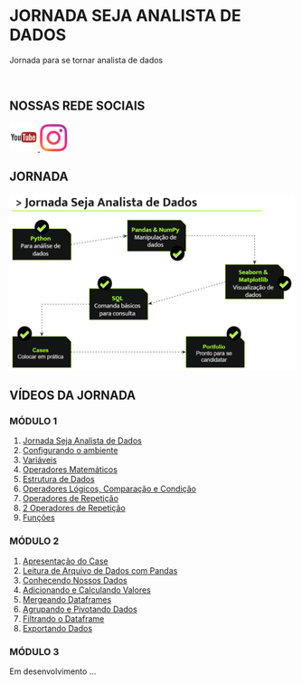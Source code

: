 # JORNADA SEJA ANALISTA DE DADOS
Jornada para se tornar analista de dados

<br>

## __NOSSAS REDE SOCIAIS__
<a href="https://www.youtube.com/channel/UCdHcGHqsxDOK8tDJf96x1SA">
<img src="./Imagens/youtube.png" width="50" url="www.google.com">
</a>

<a href="https://www.instagram.com/seja_analistadados/">
<img src="./Imagens/instagram.png" width="48">
</a>

<br>

## __JORNADA__

![](./Imagens/jornada_analista_dados.png)

## __VÍDEOS DA JORNADA__

### __MÓDULO 1__

1. [Jornada Seja Analista de Dados](https://youtu.be/uf9muMGGdN8)
2. [Configurando o ambiente](https://youtu.be/ecR-bQrNKJ8)
3. [Variáveis](https://youtu.be/AZucLNV47ts)
4. [Operadores Matemáticos](https://youtu.be/CJqCp0uGEp4)
5. [Estrutura de Dados](https://youtu.be/ofx0nLj_cp8)
6. [Operadores Lógicos, Comparação e Condição](https://youtu.be/XDZIl7mlKxw)
7. [Operadores de Repetição](https://youtu.be/ElFPRv15Tcc)
8. [2 Operadores de Repetição](https://youtu.be/KogVsS9xT7c)
9. [Funções](https://youtu.be/aSNk5K3QogE)

### __MÓDULO 2__

1. [Apresentação do Case](https://youtu.be/iKGCUmhPto8)
2. [Leitura de Arquivo de Dados com Pandas](https://youtu.be/SRJT5m3MLFQ)
3. [Conhecendo Nossos Dados](https://youtu.be/d1qII8TRyDM)
4. [Adicionando e Calculando Valores](https://youtu.be/wMWAjaJdSNg)
5. [Mergeando Dataframes](https://youtu.be/mQPC0n_6ibw)
6. [Agrupando e Pivotando Dados](https://youtu.be/nLiPq1irxuw)
7. [Filtrando o Dataframe](https://youtu.be/EVzB2N2Efc0)
8. [Exportando Dados](https://youtu.be/CrDhT0j_XgM)

### __MÓDULO 3__

Em desenvolvimento ... 



